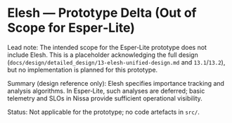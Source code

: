 # Elesh — Prototype Delta (Out of Scope for Esper‑Lite)

Lead note: The intended scope for the Esper‑Lite prototype does not include Elesh. This is a placeholder acknowledging the full design (`docs/design/detailed_design/13-elesh-unified-design.md` and `13.1`/`13.2`), but no implementation is planned for this prototype.

Summary (design reference only): Elesh specifies importance tracking and analysis algorithms. In Esper‑Lite, such analyses are deferred; basic telemetry and SLOs in Nissa provide sufficient operational visibility.

Status: Not applicable for the prototype; no code artefacts in `src/`.

